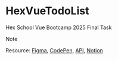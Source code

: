 # HexVueTodoList

Hex School Vue Bootcamp 2025 Final Task

> [!NOTE]
> Resource: [Figma](https://www.figma.com/design/MFSk8P5jmmC2ns9V9YeCzM/TodoList?node-id=0-1&p=f), [CodePen](https://codepen.io/snijqlte-the-bold/pen/PwPxdde), [API](https://todolist-api.hexschool.io/doc/), [Notion](https://chalk-freedom-ec6.notion.site/2516ab47eb4880cab9f7d0d2e92c8607?pvs=74)

